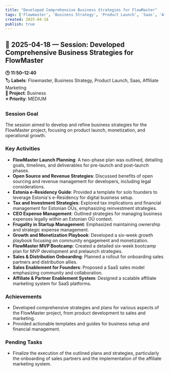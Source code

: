 ```yaml
---
title: "Developed Comprehensive Business Strategies for FlowMaster"
tags: ['Flowmaster', 'Business Strategy', 'Product Launch', 'Saas', 'Affiliate Marketing']
created: 2025-04-18
publish: true
---
```


## 📅 2025-04-18 — Session: Developed Comprehensive Business Strategies for FlowMaster

**🕒 11:50–12:40**  
**🏷️ Labels**: Flowmaster, Business Strategy, Product Launch, Saas, Affiliate Marketing  
**📂 Project**: Business  
**⭐ Priority**: MEDIUM  


### Session Goal
The session aimed to develop and refine business strategies for the FlowMaster project, focusing on product launch, monetization, and operational growth.

### Key Activities
- **FlowMaster Launch Planning**: A two-phase plan was outlined, detailing goals, timelines, and deliverables for pre-launch and post-launch phases.
- **Open Source and Revenue Strategies**: Discussed benefits of open sourcing and revenue management for developers, including legal considerations.
- **Estonia e-Residency Guide**: Provided a template for solo founders to leverage Estonia's e-Residency for digital business setup.
- **Tax and Investment Strategies**: Explored tax implications and financial management for Estonian OÜs, emphasizing reinvestment strategies.
- **CEO Expense Management**: Outlined strategies for managing business expenses legally within an Estonian OÜ context.
- **Frugality in Startup Management**: Emphasized maintaining ownership and strategic expense management.
- **Growth and Monetization Playbook**: Developed a six-week growth playbook focusing on community engagement and monetization.
- **FlowMaster MVP Bootcamp**: Created a detailed six-week bootcamp plan for MVP development and prelaunch strategies.
- **Sales & Distribution Onboarding**: Planned a rollout for onboarding sales partners and distribution allies.
- **Sales Enablement for Founders**: Proposed a SaaS sales model emphasizing community and collaboration.
- **Affiliate & Partner Enablement System**: Designed a scalable affiliate marketing system for SaaS platforms.

### Achievements
- Developed comprehensive strategies and plans for various aspects of the FlowMaster project, from product development to sales and marketing.
- Provided actionable templates and guides for business setup and financial management.

### Pending Tasks
- Finalize the execution of the outlined plans and strategies, particularly the onboarding of sales partners and the implementation of the affiliate marketing system.
